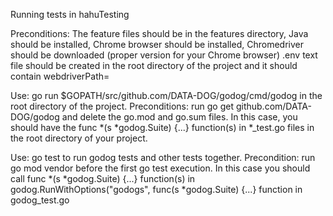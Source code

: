 Running tests in hahuTesting

Preconditions:
    The feature files should be in the features directory, 
    Java should be installed, 
    Chrome browser should be installed, 
    Chromedriver should be downloaded (proper version for your Chrome browser)
    .env text file should be created in the root directory of the project
        and it should contain webdriverPath=<path to your webdriver>

Use: go run $GOPATH/src/github.com/DATA-DOG/godog/cmd/godog in the root directory of the project.
Preconditions: run go get github.com/DATA-DOG/godog and delete the go.mod and go.sum files. 
In this case, you should have the func *(s *godog.Suite) {...} function(s) in  *_test.go files
    in the root directory of your project.

Use: go test to run godog tests and other tests together.
Precondition: run go mod vendor before the first go test execution. 
In this case you should call func *(s *godog.Suite) {...} function(s)
    in godog.RunWithOptions("godogs", func(s *godog.Suite) {...} function in godog_test.go






